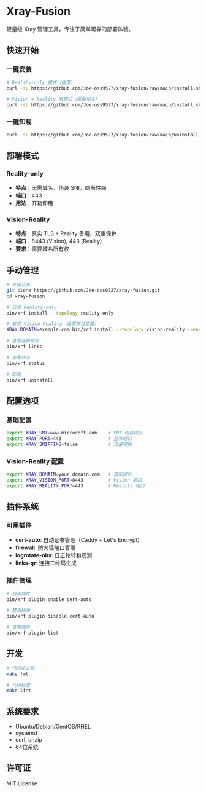 # Xray-Fusion

轻量级 Xray 管理工具，专注于简单可靠的部署体验。

## 快速开始

### 一键安装
```bash
# Reality-only 模式（推荐）
curl -sL https://github.com/Joe-oss9527/xray-fusion/raw/main/install.sh | bash

# Vision + Reality 双模式（需要域名）
curl -sL https://github.com/Joe-oss9527/xray-fusion/raw/main/install.sh | bash -s -- --topology vision-reality --domain your.domain.com --enable-plugins cert-auto
```

### 一键卸载
```bash
curl -sL https://github.com/Joe-oss9527/xray-fusion/raw/main/uninstall.sh | bash
```

## 部署模式

### Reality-only
- **特点**：无需域名，伪装 SNI，隐蔽性强
- **端口**：443
- **用法**：开箱即用

### Vision-Reality
- **特点**：真实 TLS + Reality 备用，双重保护
- **端口**：8443 (Vision), 443 (Reality)
- **要求**：需要域名所有权

## 手动管理

```bash
# 克隆仓库
git clone https://github.com/Joe-oss9527/xray-fusion.git
cd xray-fusion

# 安装 Reality-only
bin/xrf install --topology reality-only

# 安装 Vision-Reality（设置环境变量）
XRAY_DOMAIN=example.com bin/xrf install --topology vision-reality --enable-plugins cert-auto

# 查看连接信息
bin/xrf links

# 查看状态
bin/xrf status

# 卸载
bin/xrf uninstall
```

## 配置选项

### 基础配置
```bash
export XRAY_SNI=www.microsoft.com    # SNI 伪装域名
export XRAY_PORT=443                 # 监听端口
export XRAY_SNIFFING=false           # 流量嗅探
```

### Vision-Reality 配置
```bash
export XRAY_DOMAIN=your.domain.com   # 真实域名
export XRAY_VISION_PORT=8443         # Vision 端口
export XRAY_REALITY_PORT=443         # Reality 端口
```

## 插件系统

### 可用插件
- **cert-auto**: 自动证书管理（Caddy + Let's Encrypt）
- **firewall**: 防火墙端口管理
- **logrotate-obs**: 日志轮转和观测
- **links-qr**: 连接二维码生成

### 插件管理
```bash
# 启用插件
bin/xrf plugin enable cert-auto

# 禁用插件
bin/xrf plugin disable cert-auto

# 查看插件
bin/xrf plugin list
```

## 开发

```bash
# 代码格式化
make fmt

# 代码检查
make lint
```

## 系统要求

- Ubuntu/Debian/CentOS/RHEL
- systemd
- curl, unzip
- 64位系统

## 许可证

MIT License